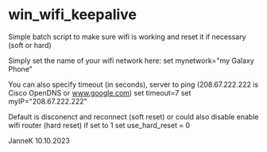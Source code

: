 # win_wifi_keepalive
Simple batch script to make sure wifi is working and reset it if necessary (soft or hard)

  Simply set the name of your wifi network here:
  set mynetwork="my Galaxy Phone"

  You can also specify timeout (in seconds), server to ping (208.67.222.222 is Cisco OpenDNS or www.google.com)
  set timeout=7
  set myIP="208.67.222.222"

  Default is disconenct and reconnect (soft reset) or could also disable enable wifi router (hard reset) if set to 1
  set use_hard_reset = 0

JanneK
10.10.2023
